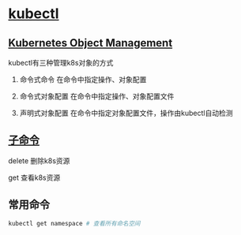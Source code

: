 # [kubectl](https://kubectl.docs.kubernetes.io/)

## [Kubernetes Object Management](https://kubernetes.io/docs/concepts/overview/working-with-objects/object-management/)

kubectl有三种管理k8s对象的方式

1. 命令式命令 在命令中指定操作、对象配置

2. 命令式对象配置 在命令中指定操作、对象配置文件

3. 声明式对象配置 在命令中指定对象配置文件，操作由kubectl自动检测

## [子命令](https://kubectl.docs.kubernetes.io/references/kubectl/)

delete 删除k8s资源

get 查看k8s资源

## 常用命令

```bash
kubectl get namespace # 查看所有命名空间
```
